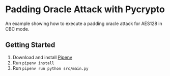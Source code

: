 # Padding Oracle Attack with Pycrypto

An example showing how to execute a padding oracle attack for AES128 in CBC mode.

## Getting Started

1. Download and install [Pipenv](https://robots.thoughtbot.com/how-to-manage-your-python-projects-with-pipenv)
2. Run `pipenv install`
3. Run `pipenv run python src/main.py`
